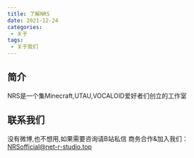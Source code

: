 ```yaml
---
title: 了解NRS
date: 2021-12-24
categories:
 - 关于
tags:
 - 关于我们
---
```

## 简介
NRS是一个集Minecraft,UTAU,VOCALOID爱好者们创立的工作室

## 联系我们
没有微博,也不想用,如果需要咨询请B站私信
商务合作&加入我们：[NRSofficial@net-r-studio.top](mailto:NRSofficial@net-r-studio.top)
